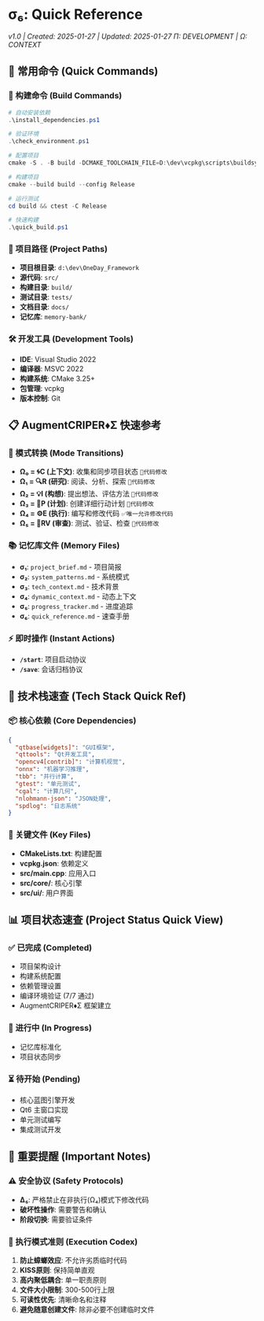 # σ₆: Quick Reference

_v1.0 | Created: 2025-01-27 | Updated: 2025-01-27_
_Π: DEVELOPMENT | Ω: CONTEXT_

## 🚀 常用命令 (Quick Commands)

### 🔨 构建命令 (Build Commands)
```powershell
# 自动安装依赖
.\install_dependencies.ps1

# 验证环境
.\check_environment.ps1

# 配置项目
cmake -S . -B build -DCMAKE_TOOLCHAIN_FILE=D:\dev\vcpkg\scripts\buildsystems\vcpkg.cmake

# 构建项目
cmake --build build --config Release

# 运行测试
cd build && ctest -C Release

# 快速构建
.\quick_build.ps1
```

### 📁 项目路径 (Project Paths)
- **项目根目录**: `d:\dev\OneDay_Framework`
- **源代码**: `src/`
- **构建目录**: `build/`
- **测试目录**: `tests/`
- **文档目录**: `docs/`
- **记忆库**: `memory-bank/`

### 🛠️ 开发工具 (Development Tools)
- **IDE**: Visual Studio 2022
- **编译器**: MSVC 2022
- **构建系统**: CMake 3.25+
- **包管理**: vcpkg
- **版本控制**: Git

## 📋 AugmentCRIPER♦Σ 快速参考

### 🔄 模式转换 (Mode Transitions)
- **Ω₀ = 🌀C (上下文)**: 收集和同步项目状态 `🚫代码修改`
- **Ω₁ = 🔍R (研究)**: 阅读、分析、探索 `🚫代码修改`
- **Ω₂ = 💡I (构想)**: 提出想法、评估方法 `🚫代码修改`
- **Ω₃ = 📝P (计划)**: 创建详细行动计划 `🚫代码修改`
- **Ω₄ = ⚙️E (执行)**: 编写和修改代码 `✅唯一允许修改代码`
- **Ω₅ = 🔎RV (审查)**: 测试、验证、检查 `🚫代码修改`

### 📚 记忆库文件 (Memory Files)
- **σ₁**: `project_brief.md` - 项目简报
- **σ₂**: `system_patterns.md` - 系统模式
- **σ₃**: `tech_context.md` - 技术背景
- **σ₄**: `dynamic_context.md` - 动态上下文
- **σ₅**: `progress_tracker.md` - 进度追踪
- **σ₆**: `quick_reference.md` - 速查手册

### ⚡️ 即时操作 (Instant Actions)
- **`/start`**: 项目启动协议
- **`/save`**: 会话归档协议

## 🔧 技术栈速查 (Tech Stack Quick Ref)

### 📦 核心依赖 (Core Dependencies)
```json
{
  "qtbase[widgets]": "GUI框架",
  "qttools": "Qt开发工具",
  "opencv4[contrib]": "计算机视觉",
  "onnx": "机器学习推理",
  "tbb": "并行计算",
  "gtest": "单元测试",
  "cgal": "计算几何",
  "nlohmann-json": "JSON处理",
  "spdlog": "日志系统"
}
```

### 🎯 关键文件 (Key Files)
- **CMakeLists.txt**: 构建配置
- **vcpkg.json**: 依赖定义
- **src/main.cpp**: 应用入口
- **src/core/**: 核心引擎
- **src/ui/**: 用户界面

## 📊 项目状态速查 (Project Status Quick View)

### ✅ 已完成 (Completed)
- 项目架构设计
- 构建系统配置
- 依赖管理设置
- 编译环境验证 (7/7 通过)
- AugmentCRIPER♦Σ 框架建立

### 🔄 进行中 (In Progress)
- 记忆库标准化
- 项目状态同步

### ⏳ 待开始 (Pending)
- 核心蓝图引擎开发
- Qt6 主窗口实现
- 单元测试编写
- 集成测试开发

## 🚨 重要提醒 (Important Notes)

### ⚠️ 安全协议 (Safety Protocols)
- **Δ₅**: 严格禁止在非执行(Ω₄)模式下修改代码
- **破坏性操作**: 需要警告和确认
- **阶段切换**: 需要验证条件

### 🎯 执行模式准则 (Execution Codex)
1. **防止蟑螂效应**: 不允许劣质临时代码
2. **KISS原则**: 保持简单直观
3. **高内聚低耦合**: 单一职责原则
4. **文件大小限制**: 300-500行上限
5. **可读性优先**: 清晰命名和注释
6. **避免随意创建文件**: 除非必要不创建临时文件
